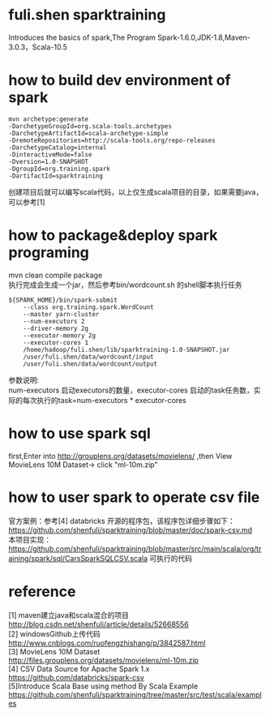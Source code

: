 # fuli.shen sparktraining
Introduces the basics of spark,The Program Spark-1.6.0,JDK-1.8,Maven-3.0.3，Scala-10.5

# how to build dev environment of  spark 
```
mvn archetype:generate
-DarchetypeGroupId=org.scala-tools.archetypes
-DarchetypeArtifactId=scala-archetype-simple
-DremoteRepositories=http://scala-tools.org/repo-releases
-DarchetypeCatalog=internal
-DinteractiveMode=false
-Dversion=1.0-SNAPSHOT
-DgroupId=org.training.spark
-DartifactId=sparktraining
```

创建项目后就可以编写scala代码，以上仅生成scala项目的目录，如果需要java，可以参考[1] 

# how to package&deploy spark programing 
mvn clean compile package <br>
执行完成会生成一个jar，然后参考bin/wordcount.sh 的shell脚本执行任务 <br>
```
${SPARK_HOME}/bin/spark-submit
    --class org.training.spark.WordCount
    --master yarn-cluster
    --num-executors 2
    --driver-memory 2g
    --executor-memory 2g
    --executor-cores 1
    /home/hadoop/fuli.shen/lib/sparktraining-1.0-SNAPSHOT.jar
    /user/fuli.shen/data/wordcount/input
    /user/fuli.shen/data/wordcount/output
```
参数说明: <br>
num-executors 启动executors的数量，executor-cores 启动的task任务数，实际的每次执行的task=num-executors * executor-cores


# how to use spark sql 
first,Enter into http://grouplens.org/datasets/movielens/ ,then View MovieLens 10M Dataset-> click "ml-10m.zip" 
# how to user spark to operate csv file 
官方案例：参考[4] databricks 开源的程序包，该程序包详细步骤如下：
https://github.com/shenfuli/sparktraining/blob/master/doc/spark-csv.md<br>
本项目实现：
https://github.com/shenfuli/sparktraining/blob/master/src/main/scala/org/training/spark/sql/CarsSparkSQLCSV.scala 可执行的代码

# reference

[1]  maven建立java和scala混合的项目 <br>
http://blog.csdn.net/shenfuli/article/details/52668556<br>
[2] windowsGithub上传代码<br>
http://www.cnblogs.com/ruofengzhishang/p/3842587.html<br>
[3] MovieLens 10M Dataset<br>
http://files.grouplens.org/datasets/movielens/ml-10m.zip<br>
[4] CSV Data Source for Apache Spark 1.x<br>
https://github.com/databricks/spark-csv<br>
[5]Introduce Scala Base using method By Scala Example <br>
https://github.com/shenfuli/sparktraining/tree/master/src/test/scala/examples<br>

